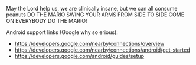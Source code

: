 May the Lord help us, we are clinically insane, but we can all consume peanuts
DO THE MARIO SWING YOUR ARMS FROM SIDE TO SIDE COME ON EVERYBODY DO THE MARIO!

Android support links (Google why so erious):
- https://developers.google.com/nearby/connections/overview
- https://developers.google.com/nearby/connections/android/get-started
- https://developers.google.com/android/guides/setup
